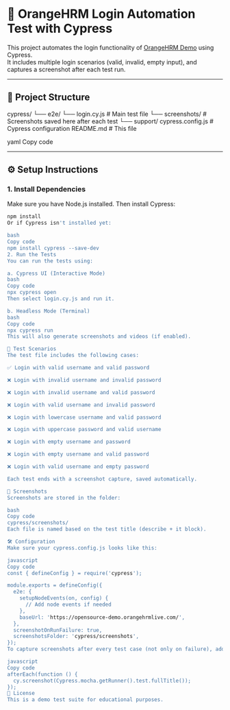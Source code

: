 # 🧪 OrangeHRM Login Automation Test with Cypress

This project automates the login functionality of [OrangeHRM Demo](https://opensource-demo.orangehrmlive.com/) using Cypress.  
It includes multiple login scenarios (valid, invalid, empty input), and captures a screenshot after each test run.

---

## 📁 Project Structure

cypress/
└── e2e/
└── login.cy.js # Main test file
└── screenshots/ # Screenshots saved here after each test
└── support/
cypress.config.js # Cypress configuration
README.md # This file

yaml
Copy code

---

## ⚙️ Setup Instructions

### 1. Install Dependencies

Make sure you have Node.js installed. Then install Cypress:

```bash
npm install
Or if Cypress isn't installed yet:

bash
Copy code
npm install cypress --save-dev
2. Run the Tests
You can run the tests using:

a. Cypress UI (Interactive Mode)
bash
Copy code
npx cypress open
Then select login.cy.js and run it.

b. Headless Mode (Terminal)
bash
Copy code
npx cypress run
This will also generate screenshots and videos (if enabled).

🧪 Test Scenarios
The test file includes the following cases:

✅ Login with valid username and valid password

❌ Login with invalid username and invalid password

❌ Login with invalid username and valid password

❌ Login with valid username and invalid password

❌ Login with lowercase username and valid password

❌ Login with uppercase password and valid username

❌ Login with empty username and password

❌ Login with empty username and valid password

❌ Login with valid username and empty password

Each test ends with a screenshot capture, saved automatically.

📸 Screenshots
Screenshots are stored in the folder:

bash
Copy code
cypress/screenshots/
Each file is named based on the test title (describe + it block).

🛠 Configuration
Make sure your cypress.config.js looks like this:

javascript
Copy code
const { defineConfig } = require('cypress');

module.exports = defineConfig({
  e2e: {
    setupNodeEvents(on, config) {
      // Add node events if needed
    },
    baseUrl: 'https://opensource-demo.orangehrmlive.com/',
  },
  screenshotOnRunFailure: true,
  screenshotsFolder: 'cypress/screenshots',
});
To capture screenshots after every test case (not only on failure), add this to your test file:

javascript
Copy code
afterEach(function () {
  cy.screenshot(Cypress.mocha.getRunner().test.fullTitle());
});
📄 License
This is a demo test suite for educational purposes.
